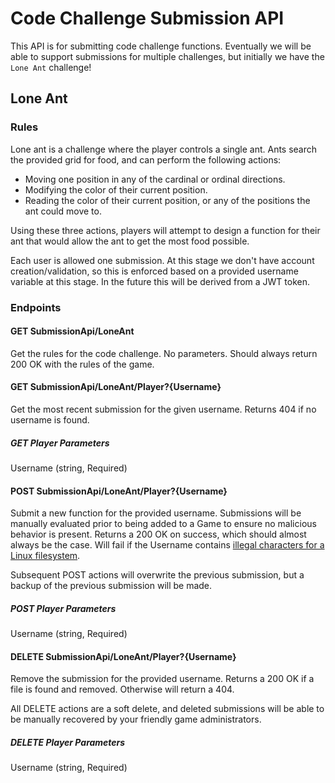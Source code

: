 # Code Challenge Submission API

This API is for submitting code challenge functions. Eventually we will be able to support submissions for multiple challenges, but initially we have the `Lone Ant` challenge!

## Lone Ant

### Rules

Lone ant is a challenge where the player controls a single ant. Ants search the provided grid for food, and can perform the following actions:

* Moving one position in any of the cardinal or ordinal directions.
* Modifying the color of their current position.
* Reading the color of their current position, or any of the positions the ant could move to.

Using these three actions, players will attempt to design a function for their ant that would allow the ant to get the most food possible.

Each user is allowed one submission. At this stage we don't have account creation/validation, so this is enforced based on a provided username variable at this stage. In the future this will be derived from a JWT token.

### Endpoints

#### GET SubmissionApi/LoneAnt

Get the rules for the code challenge. No parameters. Should always return 200 OK with the rules of the game.

#### GET SubmissionApi/LoneAnt/Player?{Username}

Get the most recent submission for the given username. Returns 404 if no username is found.

##### GET Player Parameters

Username (string, Required)

#### POST SubmissionApi/LoneAnt/Player?{Username}

Submit a new function for the provided username. Submissions will be manually evaluated prior to being added to a Game to ensure no malicious behavior is present. Returns a 200 OK on success, which should almost always be the case. Will fail if the Username contains [illegal characters for a Linux filesystem](https://en.wikipedia.org/wiki/Filename#Reserved_characters_and_words).

Subsequent POST actions will overwrite the previous submission, but a backup of the previous submission will be made.

##### POST Player Parameters

Username (string, Required)

#### DELETE SubmissionApi/LoneAnt/Player?{Username}

Remove the submission for the provided username. Returns a 200 OK if a file is found and removed. Otherwise will return a 404.

All DELETE actions are a soft delete, and deleted submissions will be able to be manually recovered by your friendly game administrators.

##### DELETE Player Parameters

Username (string, Required)
